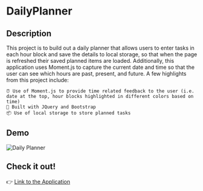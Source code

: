 # DailyPlanner

## Description
This project is to build out a daily planner that allows users to enter tasks in each hour block and save the details to local storage, so that when the page is refreshed their saved planned items are loaded. Additionally, this application uses Moment.js to capture the current date and time so that the user can see which hours are past, present, and future.  A few highlights from this project include:

    ⏰ Use of Moment.js to provide time related feedback to the user (i.e. date at the top, hour blocks highlighted in different colors based on time)
    🌟 Built with JQuery and Bootstrap
    📦 Use of local storage to store planned tasks


## Demo

![Daily Planner](./assets/images/)

## Check it out!
👉 [Link to the Application](https://mel-ificent.github.io/DailyPlanner/)